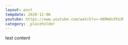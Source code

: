 ```yaml
---
layout: post
tempdate: 2020-12-06
youtube: https://www.youtube.com/watch?v=-KKMmOcPULM
category: _placeholder
---
```

test content